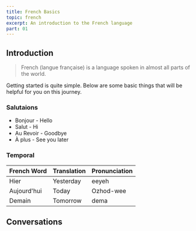 ```yaml
---
title: French Basics
topic: french
excerpt: An introduction to the French language
part: 01
---
```


## Introduction

> French (langue française) is a language spoken in almost all parts of the world.

Getting started is quite simple. Below are some basic things that will be helpful for you on this journey.

### Salutaions

- Bonjour - Hello
- Salut - Hi
- Au Revoir - Goodbye
- À plus - See you later

### Temporal

| French Word | Translation | Pronunciation |
| ----------- | ----------- | ------------- |
| Hier        | Yesterday   | eeyeh         |
| Aujourd'hui | Today       | Ozhod-wee     |
| Demain      | Tomorrow    | dema          |

## Conversations
